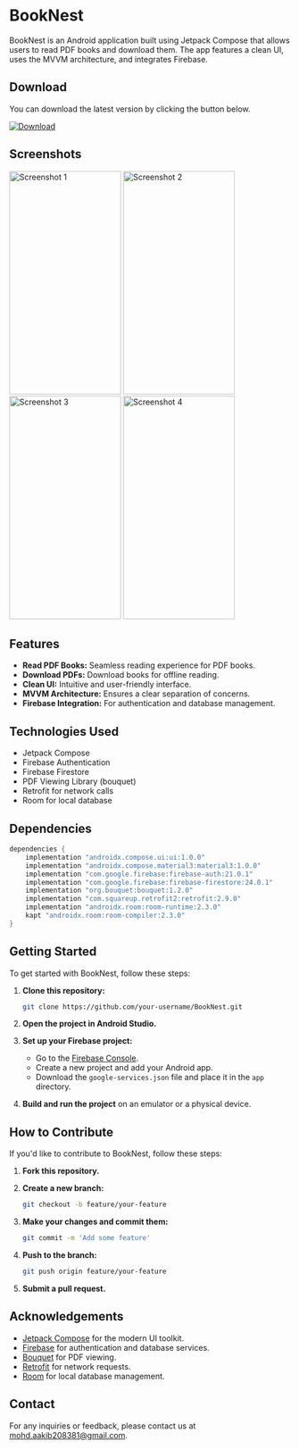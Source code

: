 # BookNest

BookNest is an Android application built using Jetpack Compose that allows users to read PDF books and download them. The app features a clean UI, uses the MVVM architecture, and integrates Firebase.

## Download

You can download the latest version by clicking the button below.

<a href="https://github.com/your-username/BookNest/releases/download/v1.1/app-debug.apk" download>
  <img src="https://img.shields.io/badge/download-latest-blue" alt="Download">
</a>

## Screenshots

<img src="https://github.com/your-username/BookNest/assets/101592615/screenshot1.png" alt="Screenshot 1" width="200" height="400"> <img src="https://github.com/your-username/BookNest/assets/101592615/screenshot2.png" alt="Screenshot 2" width="200" height="400"> <img src="https://github.com/your-username/BookNest/assets/101592615/screenshot3.png" alt="Screenshot 3" width="200" height="400"> <img src="https://github.com/your-username/BookNest/assets/101592615/screenshot4.png" alt="Screenshot 4" width="200" height="400">

## Features

- **Read PDF Books:** Seamless reading experience for PDF books.
- **Download PDFs:** Download books for offline reading.
- **Clean UI:** Intuitive and user-friendly interface.
- **MVVM Architecture:** Ensures a clear separation of concerns.
- **Firebase Integration:** For authentication and database management.

## Technologies Used

- Jetpack Compose
- Firebase Authentication
- Firebase Firestore
- PDF Viewing Library (bouquet)
- Retrofit for network calls
- Room for local database

## Dependencies

```gradle
dependencies {
    implementation "androidx.compose.ui:ui:1.0.0"
    implementation "androidx.compose.material3:material3:1.0.0"
    implementation "com.google.firebase:firebase-auth:21.0.1"
    implementation "com.google.firebase:firebase-firestore:24.0.1"
    implementation "org.bouquet:bouquet:1.2.0"
    implementation "com.squareup.retrofit2:retrofit:2.9.0"
    implementation "androidx.room:room-runtime:2.3.0"
    kapt "androidx.room:room-compiler:2.3.0"
}
```

## Getting Started

To get started with BookNest, follow these steps:

1. **Clone this repository:**

    ```sh
    git clone https://github.com/your-username/BookNest.git
    ```

2. **Open the project in Android Studio.**

3. **Set up your Firebase project:**

    - Go to the [Firebase Console](https://console.firebase.google.com/).
    - Create a new project and add your Android app.
    - Download the `google-services.json` file and place it in the `app` directory.

4. **Build and run the project** on an emulator or a physical device.

## How to Contribute

If you'd like to contribute to BookNest, follow these steps:

1. **Fork this repository.**

2. **Create a new branch:**

    ```sh
    git checkout -b feature/your-feature
    ```

3. **Make your changes and commit them:**

    ```sh
    git commit -m 'Add some feature'
    ```

4. **Push to the branch:**

    ```sh
    git push origin feature/your-feature
    ```

5. **Submit a pull request.**

## Acknowledgements

- [Jetpack Compose](https://developer.android.com/jetpack/compose) for the modern UI toolkit.
- [Firebase](https://firebase.google.com/) for authentication and database services.
- [Bouquet](https://github.com/bbougot/AndroidPdfViewer) for PDF viewing.
- [Retrofit](https://square.github.io/retrofit/) for network requests.
- [Room](https://developer.android.com/training/data-storage/room) for local database management.

## Contact

For any inquiries or feedback, please contact us at mohd.aakib208381@gmail.com.

